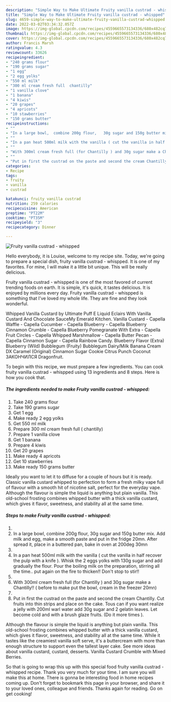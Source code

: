 ```yaml
---
description: "Simple Way to Make Ultimate Fruity vanilla custrad - whispped"
title: "Simple Way to Make Ultimate Fruity vanilla custrad - whispped"
slug: 4659-simple-way-to-make-ultimate-fruity-vanilla-custrad-whispped
date: 2022-03-02T03:34:32.057Z
image: https://img-global.cpcdn.com/recipes/4559665573134336/680x482cq70/fruity-vanilla-custrad-whispped-recipe-main-photo.jpg
thumbnail: https://img-global.cpcdn.com/recipes/4559665573134336/680x482cq70/fruity-vanilla-custrad-whispped-recipe-main-photo.jpg
cover: https://img-global.cpcdn.com/recipes/4559665573134336/680x482cq70/fruity-vanilla-custrad-whispped-recipe-main-photo.jpg
author: Francis Marsh
ratingvalue: 4.3
reviewcount: 33626
recipeingredient:
- "240 grams flour"
- "190 grams sugar"
- "1 egg"
- "2 egg yolks"
- "550 ml milk"
- "300 ml cream fresh full  chantilly"
- "1 vanilla clove"
- "1 banana"
- "4 kiwis"
- "20 grapes"
- "4 apricots"
- "10 stawberries"
- "150 grams butter"
recipeinstructions:
- ""
- "In a large bowl,  combine 200g flour,   30g sugar and 150g butter mix.  Add milk and egg,  make a smooth paste and put in the fridge 20mn. After spread it,  place in a buttered pan,  bake in oven at 200deg 30mn"
- ""
- "In a pan heat 500ml milk with the vanilla ( cut the vanilla in half recover the pulp with a knife ). Whisk the 2 eggs yolks with 130g sugar and add gradually the flour. Pour the boiling milk on the preparation,  stirring all the time.. put again on the fire to thicken!!  Don&#39;t stop to stir!!"
- ""
- "With 300ml cream fresh full (for Chantilly ) and 30g sugar make a Chantilly!!  ( before to make put the bowl,  cream in the freezer 20mn)"
- ""
- "Put in first the custrad on the paste and second the cream Chantilly.  Cut fruits into thin strips and place on the cake.  Tous can if you want realize a jelly with 200ml warl water add 30g sugar and 2 gelatin leaves.  Let become cold and with a brush glaze fruits.  (Do it more times )."
categories:
- Recipe
tags:
- fruity
- vanilla
- custrad

katakunci: fruity vanilla custrad 
nutrition: 259 calories
recipecuisine: American
preptime: "PT22M"
cooktime: "PT35M"
recipeyield: "3"
recipecategory: Dinner

---
```



![Fruity vanilla custrad - whispped](https://img-global.cpcdn.com/recipes/4559665573134336/680x482cq70/fruity-vanilla-custrad-whispped-recipe-main-photo.jpg)

Hello everybody, it is Louise, welcome to my recipe site. Today, we're going to prepare a special dish, fruity vanilla custrad - whispped. It is one of my favorites. For mine, I will make it a little bit unique. This will be really delicious.

Fruity vanilla custrad - whispped is one of the most favored of current trending foods on earth. It is simple, it's quick, it tastes delicious. It is enjoyed by millions every day. Fruity vanilla custrad - whispped is something that I've loved my whole life. They are fine and they look wonderful.

Whipped Vanilla Custard by Ultimate Puff E Liquid Eclairs With Vanilla Custard And Chocolate SauceMy Emerald Kitchen. Vanilla Custard - Capella Waffle - Capella Cucumber - Capella Blueberry - Capella Blueberry Cinnamon Crumble - Capella Blueberry Pomegranate With Extra - Capella Fruit Circles - Capella Whipped Marshmallow - Capella Butter Pecan - Capella Cinnamon Sugar - Capella Rainbow Candy. Blueberry Flavor (Extra) Blueberry (Wild) Bubblegum (Fruity) Bubblegum Dairy/Milk Banana Cream DX Caramel (Original) Cinnamon Sugar Cookie Citrus Punch Coconut ЗАКОНЧИЛСЯ Dragonfruit.


To begin with this recipe, we must prepare a few ingredients. You can cook fruity vanilla custrad - whispped using 13 ingredients and 8 steps. Here is how you cook that.

<!--inarticleads1-->

##### The ingredients needed to make Fruity vanilla custrad - whispped:

1. Take 240 grams flour
1. Take 190 grams sugar
1. Get 1 egg
1. Make ready 2 egg yolks
1. Get 550 ml milk
1. Prepare 300 ml cream fresh full ( chantilly)
1. Prepare 1 vanilla clove
1. Get 1 banana
1. Prepare 4 kiwis
1. Get 20 grapes
1. Make ready 4 apricots
1. Get 10 stawberries
1. Make ready 150 grams butter


Ideally you want to let it to diffuse for a couple of hours but it is ready. Classic vanilla custard whipped to perfection to form a fresh milky vape full of flavour with a smooth hit of nicotine salt, perfect for the everyday vape. Although the flavour is simple the liquid is anything but plain vanilla. This old-school frosting combines whipped butter with a thick vanilla custard, which gives it flavor, sweetness, and stability all at the same time. 

<!--inarticleads2-->

##### Steps to make Fruity vanilla custrad - whispped:

1. 
1. In a large bowl,  combine 200g flour,   30g sugar and 150g butter mix.  Add milk and egg,  make a smooth paste and put in the fridge 20mn. After spread it,  place in a buttered pan,  bake in oven at 200deg 30mn
1. 
1. In a pan heat 500ml milk with the vanilla ( cut the vanilla in half recover the pulp with a knife ). Whisk the 2 eggs yolks with 130g sugar and add gradually the flour. Pour the boiling milk on the preparation,  stirring all the time.. put again on the fire to thicken!!  Don&#39;t stop to stir!!
1. 
1. With 300ml cream fresh full (for Chantilly ) and 30g sugar make a Chantilly!!  ( before to make put the bowl,  cream in the freezer 20mn)
1. 
1. Put in first the custrad on the paste and second the cream Chantilly.  Cut fruits into thin strips and place on the cake.  Tous can if you want realize a jelly with 200ml warl water add 30g sugar and 2 gelatin leaves.  Let become cold and with a brush glaze fruits.  (Do it more times ).


Although the flavour is simple the liquid is anything but plain vanilla. This old-school frosting combines whipped butter with a thick vanilla custard, which gives it flavor, sweetness, and stability all at the same time. While it tastes like the creamiest vanilla soft serve, it&#39;s a buttercream with more than enough structure to support even the tallest layer cake. See more ideas about vanilla custard, custard, desserts. Vanilla Custard Crumble with Mixed Berries. 

So that is going to wrap this up with this special food fruity vanilla custrad - whispped recipe. Thank you very much for your time. I am sure you will make this at home. There is gonna be interesting food in home recipes coming up. Don't forget to bookmark this page in your browser, and share it to your loved ones, colleague and friends. Thanks again for reading. Go on get cooking!
